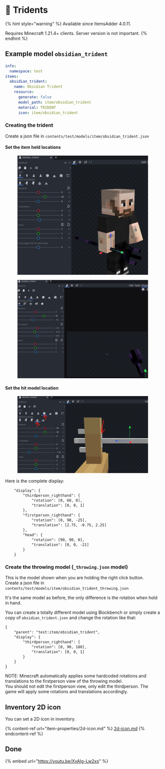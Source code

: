 # 🔱 Tridents

{% hint style="warning" %}
Available since ItemsAdder 4.0.11.

Requires Minecraft 1.21.4+ clients. Server version is not important.
{% endhint %}

## Example model `obsidian_trident`

```yaml
info:
  namespace: test
items:
  obsidian_trident:
    name: Obsidian Trident
    resource:
      generate: false
      model_path: item/obsidian_trident
      material: TRIDENT
      icon: item/obsidian_trident
```

### Creating the trident

Create a json file in `contents/test/models/item/obsidian_trident.json`

#### Set the item held locations

<figure><img src="../../.gitbook/assets/image (1) (1) (1) (1) (1) (1) (1).png" alt=""><figcaption></figcaption></figure>

<figure><img src="../../.gitbook/assets/image (1) (1) (1) (1) (1) (1) (1) (1).png" alt=""><figcaption></figcaption></figure>

#### Set the hit model location

<figure><img src="../../.gitbook/assets/image (2) (1) (1) (1).png" alt=""><figcaption></figcaption></figure>

Here is the complete display:

```
	"display": {
		"thirdperson_righthand": {
			"rotation": [0, 60, 0],
			"translation": [0, 0, 1]
		},
		"firstperson_righthand": {
			"rotation": [0, 90, -25],
			"translation": [2.75, -0.75, 2.25]
		},
		"head": {
			"rotation": [90, 90, 0],
			"translation": [0, 0, -21]
		}
	}
```

### Create the throwing model (`_throwing.json` model)

This is the model shown when you are holding the right click button.\
Create a json file in `contents/test/models/item/obsidian_trident_throwing.json`

It's the same model as before, the only difference is the rotation when hold in hand.

You can create a totally different model using Blockbench or simply create a copy of `obsidian_trident.json` and change the rotation like that:

```
{
	"parent": "test:item/obsidian_trident",
	"display": {
		"thirdperson_righthand": {
			"rotation": [0, 90, 180],
			"translation": [0, 0, 1]
		}
	}
}
```

NOTE: Minecraft automatically applies some hardcoded rotations and translations to the firstperson view of the throwing model.\
You should not edit the firstperson view, only edit the thirdperson. The game will apply some rotations and translations accordingly.

## Inventory 2D icon

You can set a 2D icon in inventory.

{% content-ref url="item-properties/2d-icon.md" %}
[2d-icon.md](item-properties/2d-icon.md)
{% endcontent-ref %}

## Done

{% embed url="https://youtu.be/XvAIg-Lw2xs" %}
